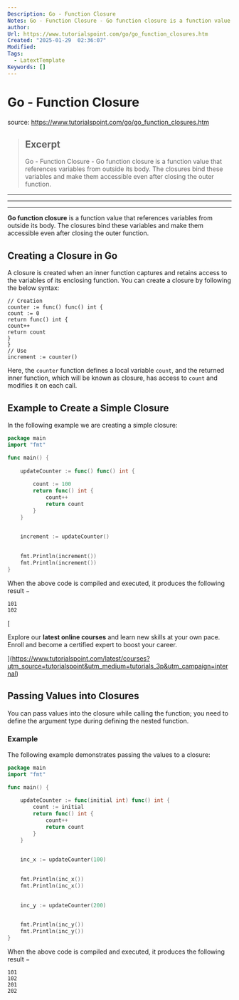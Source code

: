 ```yaml
---
Description: Go - Function Closure
Notes: Go - Function Closure - Go function closure is a function value that references variables from outside its body. The closures bind these variables and make them accessible even after closing the outer function.
author: 
Url: https://www.tutorialspoint.com/go/go_function_closures.htm
Created: "2025-01-29  02:36:07"
Modified: 
Tags:
  - LatextTemplate
Keywords: []
---
```


# Go - Function Closure

source: https://www.tutorialspoint.com/go/go_function_closures.htm

> ## Excerpt
> Go - Function Closure - Go function closure is a function value that references variables from outside its body. The closures bind these variables and make them accessible even after closing the outer function.

---
___

___

**Go function closure** is a function value that references variables from outside its body. The closures bind these variables and make them accessible even after closing the outer function.

## Creating a Closure in Go

A closure is created when an inner function captures and retains access to the variables of its enclosing function. You can create a closure by following the below syntax:

```
// Creation
counter := func() func() int {
count := 0
return func() int {
count++
return count
}
}
// Use
increment := counter()
```

Here, the `counter` function defines a local variable `count`, and the returned inner function, which will be known as closure, has access to `count` and modifies it on each call.

## Example to Create a Simple Closure

In the following example we are creating a simple closure:

```go
package main
import "fmt"

func main() {
    
    updateCounter := func() func() int {
        
        count := 100
        return func() int {
            count++
            return count
        }
    }

    
    increment := updateCounter()

    
    fmt.Println(increment())
    fmt.Println(increment())
}
```

When the above code is compiled and executed, it produces the following result −

```
101
102
```

[

Explore our **latest online courses** and learn new skills at your own pace. Enroll and become a certified expert to boost your career.

](https://www.tutorialspoint.com/latest/courses?utm_source=tutorialspoint&utm_medium=tutorials_3p&utm_campaign=internal)

## Passing Values into Closures

You can pass values into the closure while calling the function; you need to define the argument type during defining the nested function.

### Example

The following example demonstrates passing the values to a closure:

```go
package main
import "fmt"

func main() {
    
    updateCounter := func(initial int) func() int {
        count := initial 
        return func() int {
            count++
            return count
        }
    }

    
    inc_x := updateCounter(100)

    
    fmt.Println(inc_x())
    fmt.Println(inc_x())

    
    inc_y := updateCounter(200)

    
    fmt.Println(inc_y())
    fmt.Println(inc_y())    
}
```

When the above code is compiled and executed, it produces the following result −

```
101
102
201
202
```
